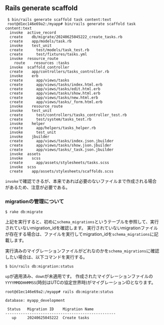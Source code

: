 ## Rails generate scaffold

```
 $ bin/rails generate scaffold task content:text
 root@d1ec146e69a2:/myapp# bin/rails generate scaffold task content:text
  invoke  active_record
  create    db/migrate/20240625045222_create_tasks.rb
  create    app/models/task.rb
  invoke    test_unit
  create      test/models/task_test.rb
  create      test/fixtures/tasks.yml
  invoke  resource_route
    route    resources :tasks
  invoke  scaffold_controller
  create    app/controllers/tasks_controller.rb
  invoke    erb
  create      app/views/tasks
  create      app/views/tasks/index.html.erb
  create      app/views/tasks/edit.html.erb
  create      app/views/tasks/show.html.erb
  create      app/views/tasks/new.html.erb
  create      app/views/tasks/_form.html.erb
  invoke    resource_route
  invoke    test_unit
  create      test/controllers/tasks_controller_test.rb
  create      test/system/tasks_test.rb
  invoke    helper
  create      app/helpers/tasks_helper.rb
  invoke      test_unit
  invoke    jbuilder
  create      app/views/tasks/index.json.jbuilder
  create      app/views/tasks/show.json.jbuilder
  create      app/views/tasks/_task.json.jbuilder
  invoke  assets
  invoke    scss
  create      app/assets/stylesheets/tasks.scss
  invoke  scss
  create    app/assets/stylesheets/scaffolds.scss
```
`invoke`で確認できるが、本来であれば必要のないファイルまで作成される場合があるため、注意が必要である。

### migrationの管理について

```
$ rake db:migrate
```
上記を実行すると、初めに`schema_migrations`というテーブルを参照して、実行されていないmigration_idを確認します。
実行されていないmigrationファイルが存在する場合は、ファイルを実行してmigration_idを`schema_migrations`に記載します。

実行済みのマイグレーションファイルがどれなのかを`schema_migrations`に確認したい場合は、以下コマンドを実行する。
```
$ bin/rails db:migration:status
```

`up`が適用済み、`down`が未適用です。
作成されたマイグレーションファイルの`YYYYMMDDHHMMSS`(時刻はUTCの協定世界時)がマイグレーションIDとなります。

```
root@d1ec146e69a2:/myapp# rails db:migrate:status

database: myapp_development

 Status   Migration ID    Migration Name
--------------------------------------------------
   up     20240625045222  Create tasks
```

